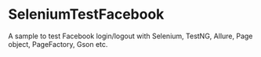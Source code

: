 # SeleniumTestFacebook
A sample to test Facebook login/logout with Selenium, TestNG, Allure, Page object, PageFactory, Gson etc.
